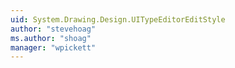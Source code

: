 ```yaml
---
uid: System.Drawing.Design.UITypeEditorEditStyle
author: "stevehoag"
ms.author: "shoag"
manager: "wpickett"
---
```

